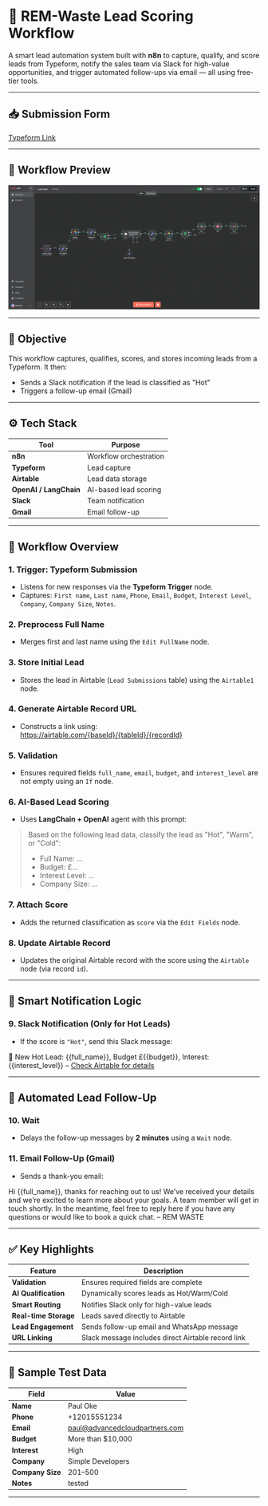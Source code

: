 # 🧾 REM-Waste Lead Scoring Workflow

A smart lead automation system built with **n8n** to capture, qualify, and score leads from Typeform, notify the sales team via Slack for high-value opportunities, and trigger automated follow-ups via email — all using free-tier tools.

---

## 📥 Submission Form  
[Typeform Link](https://form.typeform.com/to/a0Ol7Z89)

---

## 🧩 Workflow Preview

![Lead Scoring Workflow in n8n](https://github.com/Paul-Tobiloba/REM-Waste/blob/a602b11fd8830b5acd1e9229a8d14530b51532ee/Screenshot%202025-07-03%20235733.png)

---

## 🎯 Objective

This workflow captures, qualifies, scores, and stores incoming leads from a Typeform. It then:
- Sends a Slack notification if the lead is classified as "Hot"
- Triggers a follow-up email (Gmail)

---

## ⚙️ Tech Stack

| Tool         | Purpose                          |
|--------------|----------------------------------|
| **n8n**      | Workflow orchestration           |
| **Typeform** | Lead capture                     |
| **Airtable** | Lead data storage                |
| **OpenAI / LangChain** | AI-based lead scoring     |
| **Slack**    | Team notification                |
| **Gmail**    | Email follow-up                  |

---

## 🔄 Workflow Overview

### 1. Trigger: Typeform Submission
- Listens for new responses via the **Typeform Trigger** node.
- Captures: `First name`, `Last name`, `Phone`, `Email`, `Budget`, `Interest Level`, `Company`, `Company Size`, `Notes`.

### 2. Preprocess Full Name
- Merges first and last name using the `Edit FullName` node.

### 3. Store Initial Lead
- Stores the lead in Airtable (`Lead Submissions` table) using the `Airtable1` node.

### 4. Generate Airtable Record URL
- Constructs a link using:
https://airtable.com/{baseId}/{tableId}/{recordId}


### 5. Validation
- Ensures required fields `full_name`, `email`, `budget`, and `interest_level` are not empty using an `If` node.

### 6. AI-Based Lead Scoring
- Uses **LangChain + OpenAI** agent with this prompt:
> Based on the following lead data, classify the lead as "Hot", "Warm", or "Cold":
> - Full Name: …
> - Budget: £…
> - Interest Level: …
> - Company Size: …

### 7. Attach Score
- Adds the returned classification as `score` via the `Edit Fields` node.

### 8. Update Airtable Record
- Updates the original Airtable record with the score using the `Airtable` node (via record `id`).

---

## 🔔 Smart Notification Logic

### 9. Slack Notification (Only for Hot Leads)
- If the score is `"Hot"`, send this Slack message:

🚨 New Hot Lead: {{full_name}}, Budget £{{budget}}, Interest: {{interest_level}} – [Check Airtable for details](airtable_url)

---

## 💬 Automated Lead Follow-Up

### 10. Wait
- Delays the follow-up messages by **2 minutes** using a `Wait` node.

### 11. Email Follow-Up (Gmail)
- Sends a thank-you email:

Hi {{full_name}}, thanks for reaching out to us!
We’ve received your details and we’re excited to learn more about your goals.
A team member will get in touch shortly. In the meantime, feel free to reply here if you have any questions or would like to book a quick chat.
– REM WASTE


---

## ✅ Key Highlights

| Feature             | Description                                            |
|---------------------|--------------------------------------------------------|
| **Validation**      | Ensures required fields are complete                   |
| **AI Qualification**| Dynamically scores leads as Hot/Warm/Cold             |
| **Smart Routing**   | Notifies Slack only for high-value leads              |
| **Real-time Storage** | Leads saved directly to Airtable                    |
| **Lead Engagement** | Sends follow-up email and WhatsApp message            |
| **URL Linking**     | Slack message includes direct Airtable record link    |

---

## 🧪 Sample Test Data

| Field           | Value                          |
|------------------|-------------------------------|
| **Name**         | Paul Oke                      |
| **Phone**        | +12015551234                  |
| **Email**        | paul@advancedcloudpartners.com |
| **Budget**       | More than $10,000             |
| **Interest**     | High                          |
| **Company**      | Simple Developers             |
| **Company Size** | 201–500                       |
| **Notes**        | tested                        |

---




